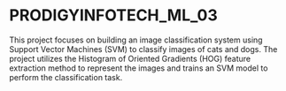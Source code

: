 # PRODIGYINFOTECH_ML_03
This project focuses on building an image classification system using Support Vector Machines (SVM) to classify images of cats and dogs. The project utilizes the Histogram of Oriented Gradients (HOG) feature extraction method to represent the images and trains an SVM model to perform the classification task.
